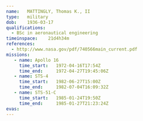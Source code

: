 ```yaml
---
name:	MATTINGLY, Thomas K., II
type:	military
dob:	1936-03-17
qualifications:
  - BSc in aeronautical engineering
timeinspace:	21d4h34m
references:
  - http://www.nasa.gov/pdf/740566main_current.pdf
missions:
   - name: Apollo 16
     time_start:   1972-04-16T17:54Z
     time_end:     1972-04-27T19:45:06Z
   - name: STS-4
     time_start:   1982-06-27T15:00Z
     time_end:     1982-07-04T16:09:32Z
   - name: STS-51-C
     time_start:   1985-01-24T19:50Z
     time_end:     1985-01-27T21:23:24Z
evas:
---
```

